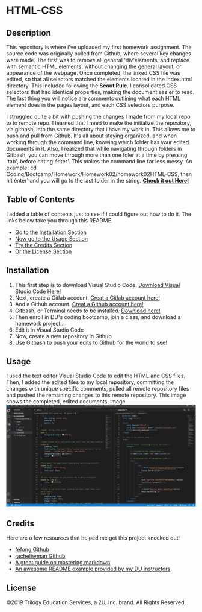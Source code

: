 # HTML-CSS

## Description
This repository is where i've uploaded my first homework assignment. The source code was originally pulled from Github, where several key changes were made. The first was to remove all general 'div'elements, and replace with semantic HTML elements, without changing the general layout, or appearance of the webpage. Once completed, the linked CSS file was edited, so that all selectors matched the elements located in the index.html directory. This included following the **Scout Rule**. I consolidated CSS selectors that had identical properties, making the document easier to read. The last thing you will notice are comments outlining what each HTML element does in the pages layout, and each CSS selectors purpose. 

I struggled quite a bit with pushing the changes I made from my local repo to to remote repo. I learned that I need to make the initialize the repository, via gitbash, into the same directory that i have my work in. This allows me to push and pull from Github. It's all about staying organized, and when working through the command line, knowing which folder has your edited documents in it. Also, I realized that while navigating through folders in Gitbash, you can move through more than one foler at a time by pressing 'tab', before hitting énter'. This makes the command line far less messy. An example: cd Coding/Bootcamp/Homework/Homework02/homework02HTML-CSS, then hit énter' and you will go to the last folder in the string. 
**[Check it out Here!](https://raseward14.github.io/Homework02HTML-CSS/)**

## Table of Contents
I added a table of contents just to see if I could figure out how to do it. The links below take you through this README.
* [Go to the Installation Section](#installation)
* [Now go to the Usage Section](#usage)
* [Try the Credits Section](#credits)
* [Or the License Section](#license)

## Installation
1. This first step is to download Visual Studio Code. [Download Visual Studio Code Here!](https://code.visualstudio.com/Download)
1. Next, create a Gitlab account. [Creat a Gitlab account here!](https://about.gitlab.com/)
1. And a Github account. [Creat a Github account here!](https://github.com/)
1. Gitbash, or Terminal needs to be installed. [Download here!](https://git-scm.com/downloads)
1. Then enroll in DU's coding bootcamp, join a class, and download a homework project...
1. Edit it in Visual Studio Code
1. Now, create a new repository in Github
1. Use Gitbash to push your edits to Github for the world to see!
## Usage
I used the text editor Visual Studio Code to edit the HTML and CSS files. Then, I added the edited files to my local repository, committing the changes with unique specific comments, pulled all remote repository files and pushed the remaining changes to this remote repository. This image shows the completed, edited documents.
image
![visual studio code image](assets/images/vsc.png)

## Credits
Here are a few resources that helped me get this project knocked out!
* [fefong Github](https://github.com/fefong/markdown_readme#Getting-started-with-Markdown)
* [rachelhyman Github](https://gist.github.com/rachelhyman/b1f109155c9dafffe618#real-cool-heading)
* [A great guide on mastering markdown](https://guides.github.com/features/mastering-markdown/)
* [An awesome README example provided by my DU instructors](https://github.com/microsoft/vscode)

## License
©2019 Trilogy Education Services, a 2U, Inc. brand. All Rights Reserved.

